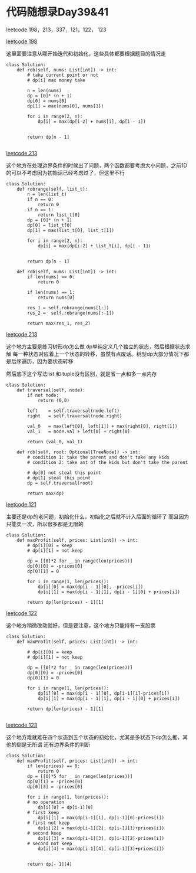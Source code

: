 # 代码随想录Day39&41

leetcode 198，213，337，121，122， 123

[leetcode 198](https://leetcode.com/problems/house-robber/)

这里面要注意从哪开始迭代和初始化，这些具体都要根据题目的情况走


```
class Solution:
    def rob(self, nums: List[int]) -> int:
        # take current point or not
        # dp[i] max money take

        n = len(nums)
        dp = [0]* (n + 1)
        dp[0] = nums[0]
        dp[1] = max(nums[0], nums[1])

        for i in range(2, n):
            dp[i] = max(dp[i-2] + nums[i], dp[i - 1])


        return dp[n - 1]
        
```    
[leetcode 213](https://leetcode.com/problems/house-robber-ii/)

这个地方在处理边界条件的时候出了问题，两个函数都要考虑大小问题，之前1D的可以不考虑因为初始话已经考虑过了，但这里不行

```
class Solution:
    def robrange(self, list_t):
        n = len(list_t)
        if n == 0:
            return 0 
        if n == 1:
            return list_t[0]
        dp = [0]* (n + 1)
        dp[0] = list_t[0]
        dp[1] = max(list_t[0], list_t[1])

        for i in range(2, n):
            dp[i] = max(dp[i-2] + list_t[i], dp[i - 1])


        return dp[n - 1]

    def rob(self, nums: List[int]) -> int:
        if len(nums) == 0:
            return 0 
        
        if len(nums) == 1:
            return nums[0]

        res_1 = self.robrange(nums[1:])
        res_2 =  self.robrange(nums[:-1])

        return max(res_1, res_2)
```

[leetcode 213](https://leetcode.com/problems/house-robber-iii/)

这个地方主要是练习树形dp怎么做
dp单纯定义几个独立的状态，然后根据状态求解
每一种状态对应着上一个状态的转移，虽然有点废话。树型dp大部分情况下都是后序遍历，因为要状态转移

然后底下这个写法list 和 tuple没有区别，就是省一点和多一点内存

```
class Solution:
    def traversal(self, node):
        if not node:
            return (0,0)
        
        left    = self.traversal(node.left)
        right   = self.traversal(node.right)

        val_0   = max(left[0], left[1]) + max(right[0], right[1])
        val_1   = node.val + left[0] + right[0]

        return (val_0, val_1)

    def rob(self, root: Optional[TreeNode]) -> int:
        # condition 1: take the parent and don't take any kids
        # condition 2: take ant of the kids but don't take the parent

        # dp[0] not steal this point
        # dp[1] steal this point
        dp = self.traversal(root)

        return max(dp)

```

[leetcode 121](https://leetcode.com/problems/house-robber/)

主要还是dp的老问题，初始化什么，初始化之后就不计入后面的循环了
而且因为只能卖一次，所以很多都是无限的


```
class Solution:
    def maxProfit(self, prices: List[int]) -> int:
        # dp[i][0] = keep
        # dp[i][1] = not keep

        dp = [[0]*2 for _ in range(len(prices))]
        dp[0][0] = -prices[0]
        dp[0][1] = 0

        for i in range(1, len(prices)):
            dp[i][0] = max(dp[i - 1][0], -prices[i])
            dp[i][1] = max(dp[i - 1][1], dp[i - 1][0] + prices[i])

        return dp[len(prices) - 1][1] 
```
[leetcode 122](https://leetcode.com/problems/house-robber/)

这个地方稍微改动就好，但是要注意，这个地方只能持有一支股票
```
class Solution:
    def maxProfit(self, prices: List[int]) -> int:
    
        # dp[i][0] = keep
        # dp[i][1] = not keep

        dp = [[0]*2 for _ in range(len(prices))]
        dp[0][0] = -prices[0]
        dp[0][1] = 0

        for i in range(1, len(prices)):
            dp[i][0] = max(dp[i - 1][0], dp[i-1][1]-prices[i])
            dp[i][1] = max(dp[i - 1][1], dp[i - 1][0] + prices[i])

        return dp[len(prices) - 1][1] 


```
[leetcode 123](https://leetcode.com/problems/house-robber/)

这个地方难就难在四个状态到五个状态的初始化，尤其是多状态下dp怎么推，其他的倒是无所谓
还有边界条件的判断

```
class Solution:
    def maxProfit(self, prices: List[int]) -> int:
        if len(prices) == 0:
            return 0
        dp = [[0]*5 for _ in range(len(prices))]
        dp[0][1] = -prices[0]
        dp[0][3] = -prices[0]

        for i in range(1, len(prices)):
        # no operation 
            dp[i][0] = dp[i-1][0]
        # first keep
            dp[i][1] = max(dp[i-1][1], dp[i-1][0]-prices[i])
        # first not keep 
            dp[i][2] = max(dp[i-1][2], dp[i-1][1]+prices[i])
        # second keep
            dp[i][3] = max(dp[i-1][3], dp[i-1][2]-prices[i])
        # second not keep 
            dp[i][4] = max(dp[i-1][4], dp[i-1][3]+prices[i])

        
        return dp[- 1][4]
```
